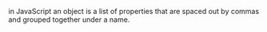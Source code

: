 in JavaScript an object is a list of properties that are spaced out by commas and grouped together under a name.
